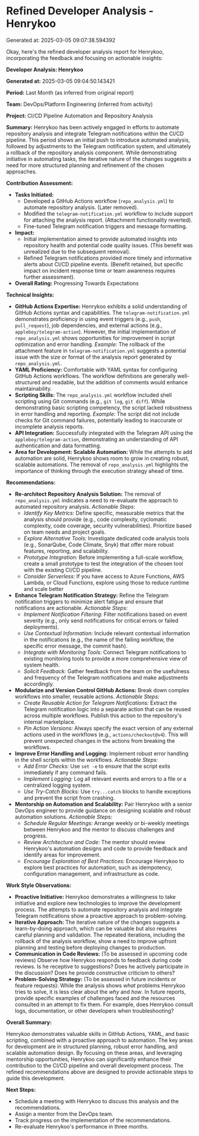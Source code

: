# Refined Developer Analysis - Henrykoo
Generated at: 2025-03-05 09:07:38.594392

Okay, here's the refined developer analysis report for Henrykoo, incorporating the feedback and focusing on actionable insights:

**Developer Analysis: Henrykoo**

**Generated at:** 2025-03-05 09:04:50.143421

**Period:** Last Month (as inferred from original report)

**Team:** DevOps/Platform Engineering (inferred from activity)

**Project:** CI/CD Pipeline Automation and Repository Analysis

**Summary:** Henrykoo has been actively engaged in efforts to automate repository analysis and integrate Telegram notifications within the CI/CD pipeline. This period shows an initial push to introduce automated analysis, followed by adjustments to the Telegram notification system, and ultimately a rollback of the repository analysis component. While demonstrating initiative in automating tasks, the iterative nature of the changes suggests a need for more structured planning and refinement of the chosen approaches.

**Contribution Assessment:**

*   **Tasks Initiated:**
    *   Developed a GitHub Actions workflow (`repo_analysis.yml`) to automate repository analysis. (Later removed).
    *   Modified the `telegram-notification.yml` workflow to include support for attaching the analysis report. (Attachment functionality reverted).
    *   Fine-tuned Telegram notification triggers and message formatting.
*   **Impact:**
    *   Initial implementation aimed to provide automated insights into repository health and potential code quality issues. (This benefit was unrealized due to the subsequent removal).
    *   Refined Telegram notifications provided more timely and informative alerts about CI/CD pipeline events. (Benefit retained, but specific impact on incident response time or team awareness requires further assessment).
*   **Overall Rating:** Progressing Towards Expectations

**Technical Insights:**

*   **GitHub Actions Expertise:** Henrykoo exhibits a solid understanding of GitHub Actions syntax and capabilities. The `telegram-notification.yml` demonstrates proficiency in using event triggers (e.g., `push`, `pull_request`), job dependencies, and external actions (e.g., `appleboy/telegram-action`). However, the initial implementation of `repo_analysis.yml` shows opportunities for improvement in script optimization and error handling. *Example:* The rollback of the attachment feature in `telegram-notification.yml` suggests a potential issue with the size or format of the analysis report generated by `repo_analysis.yml`.
*   **YAML Proficiency:** Comfortable with YAML syntax for configuring GitHub Actions workflows. The workflow definitions are generally well-structured and readable, but the addition of comments would enhance maintainability.
*   **Scripting Skills:**  The `repo_analysis.yml` workflow included shell scripting using Git commands (e.g., `git log`, `git diff`). While demonstrating basic scripting competency, the script lacked robustness in error handling and reporting. *Example:* The script did not include checks for Git command failures, potentially leading to inaccurate or incomplete analysis reports.
*   **API Integration:** Successfully integrated with the Telegram API using the `appleboy/telegram-action`, demonstrating an understanding of API authentication and data formatting.
*   **Area for Development: Scalable Automation:** While the attempts to add automation are solid, Henrykoo shows room to grow in creating robust, scalable automations. The removal of `repo_analysis.yml` highlights the importance of thinking through the execution strategy ahead of time.

**Recommendations:**

*   **Re-architect Repository Analysis Solution:** The removal of `repo_analysis.yml` indicates a need to re-evaluate the approach to automated repository analysis.  *Actionable Steps:*
    *   *Identify Key Metrics:*  Define specific, measurable metrics that the analysis should provide (e.g., code complexity, cyclomatic complexity, code coverage, security vulnerabilities).  Prioritize based on team needs and project goals.
    *   *Explore Alternative Tools:* Investigate dedicated code analysis tools (e.g., SonarQube, Code Climate, Snyk) that offer more robust features, reporting, and scalability.
    *   *Prototype Integration:* Before implementing a full-scale workflow, create a small prototype to test the integration of the chosen tool with the existing CI/CD pipeline.
    *    *Consider Serverless:* If you have access to Azure Functions, AWS Lambda, or Cloud Functions, explore using those to reduce runtime and scale better
*   **Enhance Telegram Notification Strategy:** Refine the Telegram notification triggers to minimize alert fatigue and ensure that notifications are actionable. *Actionable Steps:*
    *   *Implement Notification Filtering:* Filter notifications based on event severity (e.g., only send notifications for critical errors or failed deployments).
    *   *Use Contextual Information:*  Include relevant contextual information in the notifications (e.g., the name of the failing workflow, the specific error message, the commit hash).
    *   *Integrate with Monitoring Tools:* Connect Telegram notifications to existing monitoring tools to provide a more comprehensive view of system health.
    *   *Solicit Feedback:*  Gather feedback from the team on the usefulness and frequency of the Telegram notifications and make adjustments accordingly.
*   **Modularize and Version Control GitHub Actions:**  Break down complex workflows into smaller, reusable actions. *Actionable Steps:*
    *   *Create Reusable Action for Telegram Notifications:* Extract the Telegram notification logic into a separate action that can be reused across multiple workflows.  Publish this action to the repository's internal marketplace.
    *   *Pin Action Versions:* Always specify the exact version of any external actions used in the workflows (e.g., `actions/checkout@v4`). This will prevent unexpected changes in the actions from breaking the workflows.
*   **Improve Error Handling and Logging:** Implement robust error handling in the shell scripts within the workflows. *Actionable Steps:*
    *   *Add Error Checks:* Use `set -e` to ensure that the script exits immediately if any command fails.
    *   *Implement Logging:* Log all relevant events and errors to a file or a centralized logging system.
    *   *Use Try-Catch Blocks:* Use `try...catch` blocks to handle exceptions and prevent the script from crashing.
*   **Mentorship on Automation and Scalability:** Pair Henrykoo with a senior DevOps engineer to provide guidance on designing scalable and robust automation solutions. *Actionable Steps:*
    *   *Schedule Regular Meetings:*  Arrange weekly or bi-weekly meetings between Henrykoo and the mentor to discuss challenges and progress.
    *   *Review Architecture and Code:* The mentor should review Henrykoo's automation designs and code to provide feedback and identify areas for improvement.
    *   *Encourage Exploration of Best Practices:* Encourage Henrykoo to explore best practices for automation, such as idempotency, configuration management, and infrastructure as code.

**Work Style Observations:**

*   **Proactive Initiative:** Henrykoo demonstrates a willingness to take initiative and explore new technologies to improve the development process. The attempts to automate repository analysis and integrate Telegram notifications show a proactive approach to problem-solving.
*   **Iterative Approach:** The iterative nature of the changes suggests a learn-by-doing approach, which can be valuable but also requires careful planning and validation. The repeated iterations, including the rollback of the analysis workflow, show a need to improve upfront planning and testing before deploying changes to production.
*   **Communication in Code Reviews:** (To be assessed in upcoming code reviews)  Observe how Henrykoo responds to feedback during code reviews. Is he receptive to suggestions? Does he actively participate in the discussion? Does he provide constructive criticism to others?
*   **Problem-Solving Strategy:** (To be assessed in future incidents or feature requests): While the analysis shows *what* problems Henrykoo tries to solve, it is less clear about the *why* and *how*. In future reports, provide specific examples of challenges faced and the resources consulted in an attempt to fix them. For example, does Henrykoo consult logs, documentation, or other developers when troubleshooting?

**Overall Summary:**

Henrykoo demonstrates valuable skills in GitHub Actions, YAML, and basic scripting, combined with a proactive approach to automation. The key areas for development are in structured planning, robust error handling, and scalable automation design. By focusing on these areas, and leveraging mentorship opportunities, Henrykoo can significantly enhance their contribution to the CI/CD pipeline and overall development process. The refined recommendations above are designed to provide actionable steps to guide this development.

**Next Steps:**

*   Schedule a meeting with Henrykoo to discuss this analysis and the recommendations.
*   Assign a mentor from the DevOps team.
*   Track progress on the implementation of the recommendations.
*   Re-evaluate Henrykoo's performance in three months.
